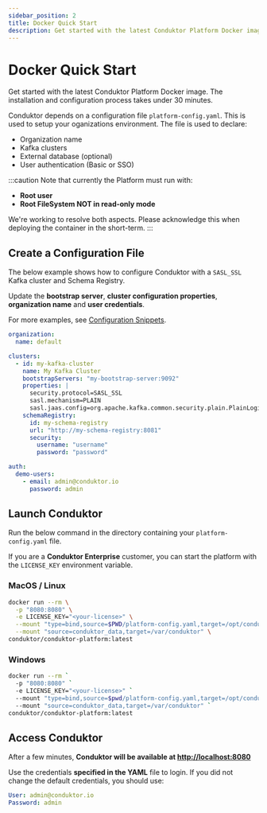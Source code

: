 ```yaml
---
sidebar_position: 2
title: Docker Quick Start
description: Get started with the latest Conduktor Platform Docker image in just a few minutes.
---
```


# Docker Quick Start

Get started with the latest Conduktor Platform Docker image. The installation and configuration process takes under 30 minutes.

Conduktor depends on a configuration file `platform-config.yaml`. This is used to setup your oganizations environment. The file is used to declare:

- Organization name
- Kafka clusters
- External database (optional)
- User authentication (Basic or SSO)

:::caution
Note that currently the Platform must run with:
- **Root user**
- **Root FileSystem NOT in read-only mode**

We're working to resolve both aspects. Please acknowledge this when deploying the container in the short-term. 
:::

## Create a Configuration File

The below example shows how to configure Conduktor with a `SASL_SSL` Kafka cluster and Schema Registry.

Update the **bootstrap server**, **cluster configuration properties**, **organization name** and **user credentials**.

For more examples, see [Configuration Snippets](../../configuration/configuration-snippets.md).

```yaml
organization:
  name: default

clusters:
  - id: my-kafka-cluster
    name: My Kafka Cluster
    bootstrapServers: "my-bootstrap-server:9092"
    properties: |
      security.protocol=SASL_SSL
      sasl.mechanism=PLAIN
      sasl.jaas.config=org.apache.kafka.common.security.plain.PlainLoginModule required username='username' password='password';
    schemaRegistry:
      id: my-schema-registry
      url: "http://my-schema-registry:8081"
      security:
        username: "username"
        password: "password"

auth:
  demo-users:
    - email: admin@conduktor.io
      password: admin
```

## Launch Conduktor

Run the below command in the directory containing your `platform-config.yaml` file.

If you are a **Conduktor Enterprise** customer, you can start the platform with the `LICENSE_KEY` environment variable.

### MacOS / Linux

```bash
docker run --rm \
  -p "8080:8080" \
  -e LICENSE_KEY="<your-license>" \
  --mount "type=bind,source=$PWD/platform-config.yaml,target=/opt/conduktor/default-platform-config.yaml" \
  --mount "source=conduktor_data,target=/var/conduktor" \
conduktor/conduktor-platform:latest
```

### Windows

```bash
docker run --rm `
  -p "8080:8080" `
  -e LICENSE_KEY="<your-license>" `
  --mount "type=bind,source=$pwd/platform-config.yaml,target=/opt/conduktor/default-platform-config.yaml" `
  --mount "source=conduktor_data,target=/var/conduktor" `
conduktor/conduktor-platform:latest
```

## Access Conduktor

After a few minutes, **Conduktor will be available at [http://localhost:8080](http://localhost:8080)**

Use the credentials **specified in the YAML** file to login. If you did not change the default credentials, you should use:

```yaml
User: admin@conduktor.io
Password: admin
```
